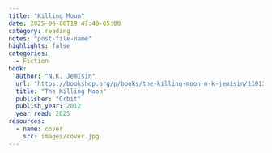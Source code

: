 ```yaml
---
title: "Killing Moon"
date: 2025-06-06T19:47:40-05:00
category: reading
notes: "post-file-name"
highlights: false
categories:
  - Fiction
book:
  author: "N.K. Jemisin"
  url: "https://bookshop.org/p/books/the-killing-moon-n-k-jemisin/110135?ean=9780316187282&next=t"
  title: "The Killing Moon"
  publisher: "Orbit"
  publish_year: 2012
  year_read: 2025
resources:
  - name: cover
    src: images/cover.jpg
---
```


